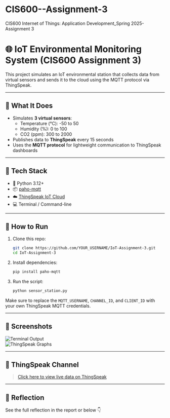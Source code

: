 # CIS600--Assignment-3
CIS600 Internet of Things: Application Development_Spring 2025- Assignment 3
# 🌐 IoT Environmental Monitoring System (CIS600 Assignment 3)

This project simulates an IoT environmental station that collects data from virtual sensors and sends it to the cloud using the MQTT protocol via ThingSpeak.

---

## 📡 What It Does

- Simulates **3 virtual sensors**:
  - Temperature (°C): -50 to 50
  - Humidity (%): 0 to 100
  - CO2 (ppm): 300 to 2000
- Publishes data to **ThingSpeak** every 15 seconds
- Uses the **MQTT protocol** for lightweight communication to ThingSpeak dashboards

---

## 🧰 Tech Stack

- 🐍 Python 3.12+
- 📦 [paho-mqtt](https://pypi.org/project/paho-mqtt/)
- ☁️ [ThingSpeak IoT Cloud](https://thingspeak.com/)
- 💻 Terminal / Command-line

---

## 🚀 How to Run

1. Clone this repo:
    ```bash
    git clone https://github.com/YOUR_USERNAME/IoT-Assignment-3.git
    cd IoT-Assignment-3
    ```

2. Install dependencies:
    ```bash
    pip install paho-mqtt
    ```

3. Run the script:
    ```bash
    python sensor_station.py
    ```

Make sure to replace the `MQTT_USERNAME`, `CHANNEL_ID`, and `CLIENT_ID` with your own ThingSpeak MQTT credentials.

---

## 📸 Screenshots

![Terminal Output](screenshots/terminal_output.png)  
![ThingSpeak Graphs](screenshots/thingspeak_graph.png)

---

## 🔗 ThingSpeak Channel

> [Click here to view live data on ThingSpeak](https://thingspeak.com/channels/2889190)

---

## 🧠 Reflection

See the full reflection in the report or below 👇
